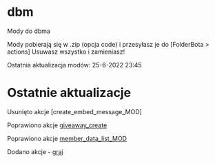 # dbm
Mody do dbma

Mody pobierają się w .zip (opcja code)
i przesyłasz je do [FolderBota > actions] Usuwasz wszystko i zamieniasz!

Ostatnia aktualizacja modów: 25-6-2022 23:45

# Ostatnie aktualizacje 

Usunięto akcje [create_embed_message_MOD]

Poprawiono akcje [giveaway_create](https://github.com/Gotowka/dbmmody/blob/main/beta/giveaway_create.js)

Poprawiono akcje [member_data_list_MOD](https://github.com/Gotowka/dbmmody/blob/main/beta/member_data_list_MOD.js)

Dodano akcje - [graj](https://github.com/Gotowka/dbmmody/blob/main/beta/play_all.js)

